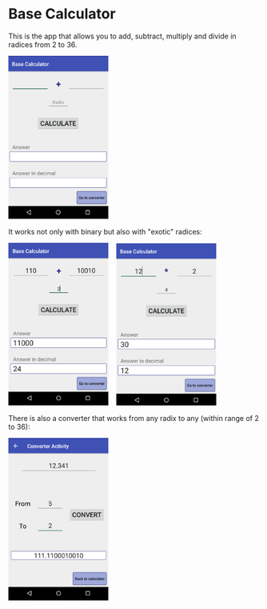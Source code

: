 <h1>Base Calculator</h1>
<p>This is the app that allows you to add, subtract, multiply and divide in radices from 2 to 36.</p>
<p>
  <img src="/readme/img1.png" alt="Main interface" width="200px" />
</p>
<p>It works not only with binary but also with "exotic" radices:</p>
<p>
  <img src="./readme/img2.png" alt="Binary addition" width="200px" />&nbsp;&nbsp;&nbsp;
  <img src="./readme/img3.png" alt="Multiplication in system with radix 4" width="200px" /></p>
<p>There is also a converter that works from any radix to any (within range of 2 to 36):</p>
<p>
  <img src="/readme/img4.png" alt="Converter interface" width="200px" />
</p>
